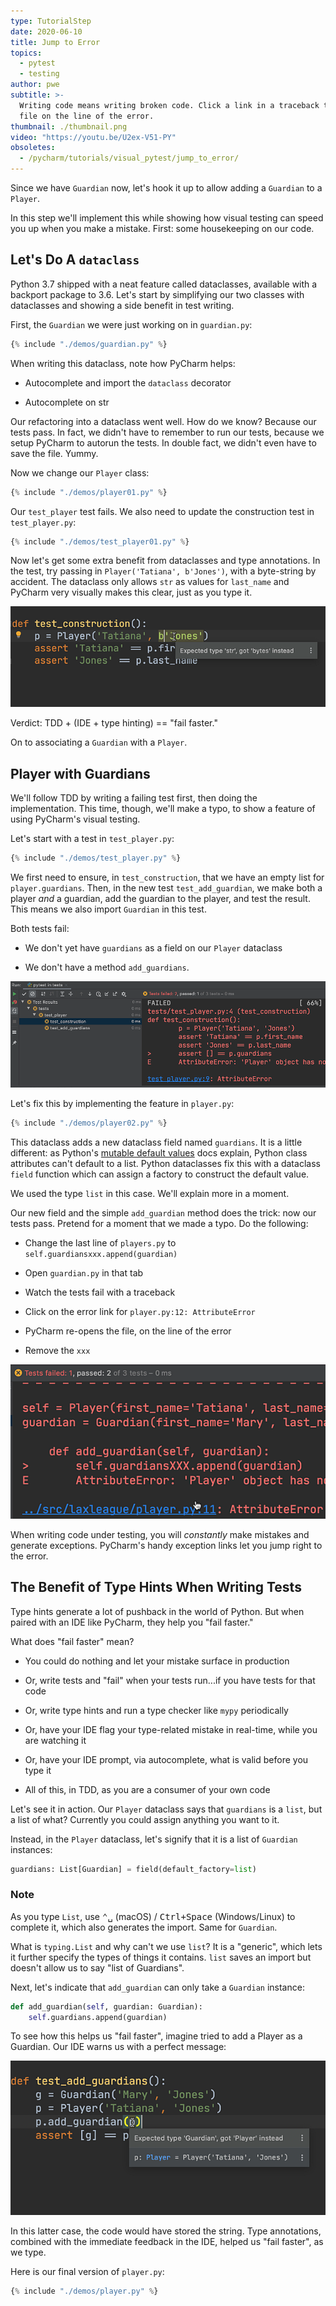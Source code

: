 ```yaml
---
type: TutorialStep
date: 2020-06-10
title: Jump to Error
topics:
  - pytest
  - testing
author: pwe
subtitle: >-
  Writing code means writing broken code. Click a link in a traceback to open a
  file on the line of the error.
thumbnail: ./thumbnail.png
video: "https://youtu.be/U2ex-V51-PY"
obsoletes:
  - /pycharm/tutorials/visual_pytest/jump_to_error/
---
```


Since we have `Guardian` now, let's hook it up to allow adding a `Guardian` to a `Player`.

In this step we'll implement this while showing how visual testing can speed you up when you make a mistake.
First: some housekeeping on our code.

## Let's Do A `dataclass`

Python 3.7 shipped with a neat feature called dataclasses, available with a backport package to 3.6.
Let's start by simplifying our two classes with dataclasses and showing a side benefit in test writing.

First, the `Guardian` we were just working on in `guardian.py`:

```python
{% include "./demos/guardian.py" %}
```

When writing this dataclass, note how PyCharm helps:

- Autocomplete and import the `dataclass` decorator

- Autocomplete on str

Our refactoring into a dataclass went well.
How do we know? Because our tests pass.
In fact, we didn't have to remember to run our tests, because we setup PyCharm to autorun the tests.
In double fact, we didn't even have to save the file.
Yummy.

Now we change our `Player` class:

```python
{% include "./demos/player01.py" %}
```

Our `test_player` test fails.
We also need to update the construction test in `test_player.py`:

```python
{% include "./demos/test_player01.py" %}
```

Now let's get some extra benefit from dataclasses and type annotations.
In the test, try passing in `Player('Tatiana', b'Jones')`, with a byte-string by accident.
The dataclass only allows `str` as values for `last_name` and PyCharm very visually makes this clear, just as you type it.

![Type Warning](type_warning.png)

Verdict: TDD + (IDE + type hinting) == "fail faster."

On to associating a `Guardian` with a `Player`.

## Player with Guardians

We'll follow TDD by writing a failing test first, then doing the implementation.
This time, though, we'll make a typo, to show a feature of using PyCharm's visual testing.

Let's start with a test in `test_player.py`:

```python
{% include "./demos/test_player.py" %}
```

We first need to ensure, in `test_construction`, that we have an empty list for `player.guardians`.
Then, in the new test `test_add_guardian`, we make both a player _and_ a guardian, add the guardian to the player, and test the result.
This means we also import `Guardian` in this test.

Both tests fail:

- We don't yet have `guardians` as a field on our `Player` dataclass

- We don't have a method `add_guardians`.

![Test Failures](test_failures.png)

Let's fix this by implementing the feature in `player.py`:

```python
{% include "./demos/player02.py" %}
```

This dataclass adds a new dataclass field named `guardians`.
It is a little different: as Python's [mutable default values](https://docs.python.org/3/library/dataclasses.html#mutable-default-values) docs explain, Python class attributes can't default to a list. Python
dataclasses fix this with a dataclass `field` function which can assign a factory to construct the default value.

We used the type `list` in this case. We'll explain more in a moment.

Our new field and the simple `add_guardian` method does the trick: now our tests pass.
Pretend for a moment that we made a typo. Do the following:

- Change the last line of `players.py` to `self.guardiansxxx.append(guardian)`

- Open `guardian.py` in that tab

- Watch the tests fail with a traceback

- Click on the error link for `player.py:12: AttributeError`

- PyCharm re-opens the file, on the line of the error

- Remove the `xxx`

![Jump To Error](jump_to_error.png)

When writing code under testing, you will _constantly_ make mistakes and generate exceptions.
PyCharm's handy exception links let you jump right to the error.

## The Benefit of Type Hints When Writing Tests

Type hints generate a lot of pushback in the world of Python.
But when paired with an IDE like PyCharm, they help you "fail faster."

What does "fail faster" mean?

- You could do nothing and let your mistake surface in production

- Or, write tests and "fail" when your tests run...if you have tests for
  that code

- Or, write type hints and run a type checker like `mypy` periodically

- Or, have your IDE flag your type-related mistake in real-time, while
  you are watching it

- Or, have your IDE prompt, via autocomplete, what is valid before you
  type it
- All of this, in TDD, as you are a consumer of your own code

Let's see it in action. Our `Player` dataclass says that `guardians` is a `list`, but a list of what?
Currently you could assign anything you want to it.

Instead, in the `Player` dataclass, let's signify that it is a list of `Guardian` instances:

```python
guardians: List[Guardian] = field(default_factory=list)
```

### Note

As you type `List`, use <kbd>⌃␣</kbd> (macOS) / <kbd>Ctrl+Space</kbd> (Windows/Linux) to complete it, which also generates the import. Same for `Guardian`.

What is `typing.List` and why can't we use `list`?
It is a "generic", which lets it further specify the types of things it contains.
`list` saves an import but doesn't allow us to say "list of Guardians".

Next, let's indicate that `add_guardian` can only take a `Guardian` instance:

```python
def add_guardian(self, guardian: Guardian):
    self.guardians.append(guardian)
```

To see how this helps us "fail faster", imagine tried to add a Player as a Guardian.
Our IDE warns us with a perfect message:

![Warning Wrong Type](warning_wrong_type.png)

In this latter case, the code would have stored the string.
Type annotations, combined with the immediate feedback in the IDE, helped us "fail faster", as we type.

Here is our final version of `player.py`:

```python
{% include "./demos/player.py" %}
```

